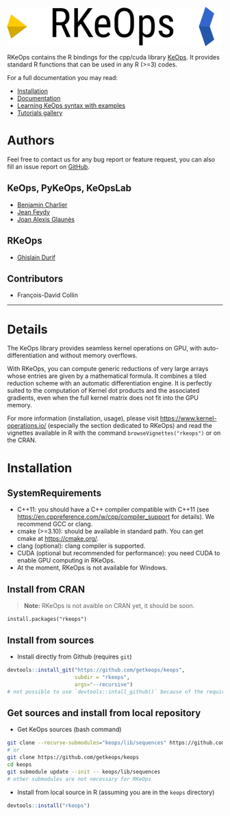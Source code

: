 ![logo rkeops](man/figures/rkeops_logo.png)

RKeOps contains the R bindings for the cpp/cuda library [KeOps](https://www.kernel-operations.io/). It provides
standard R functions that can be used in any R (>=3) codes.

For a full documentation you may read:

* [Installation](https://www.kernel-operations.io/keops/introduction/installation.html)
* [Documentation](https://www.kernel-operations.io/)
* [Learning KeOps syntax with examples](https://www.kernel-operations.io/keops/_auto_examples/index.html)
* [Tutorials gallery](https://www.kernel-operations.io/keops/_auto_tutorials/index.html)

# Authors

Feel free to contact us for any bug report or feature request, you can also fill 
an issue report on [GitHub](https://github.com/getkeops/keops/issues).

## KeOps, PyKeOps, KeOpsLab

- [Benjamin Charlier](https://imag.umontpellier.fr/~charlier/)
- [Jean Feydy](https://www.math.ens.fr/~feydy/)
- [Joan Alexis Glaunès](http://helios.mi.parisdescartes.fr/~glaunes/)

## RKeOps

- [Ghislain Durif](https://gdurif.perso.math.cnrs.fr/)

## Contributors

- François-David Collin

---

# Details
The KeOps library provides seamless kernel operations on GPU, with 
auto-differentiation and without memory overflows.

With RKeOps, you can compute generic reductions of very large arrays whose 
entries are given by a mathematical formula. It combines a tiled reduction 
scheme with an automatic differentiation engine. It is perfectly suited to 
the computation of Kernel dot products and the associated gradients, even 
when the full kernel matrix does not fit into the GPU memory.

For more information (installation, usage), please visit 
<https://www.kernel-operations.io/> (especially the section dedicated to 
RKeOps) and read the vignettes available in R with the command 
`browseVignettes("rkeops")` or on the CRAN.

# Installation

## SystemRequirements

* C++11: you should have a C++ compiler compatible with C++11 (see 
  <https://en.cppreference.com/w/cpp/compiler_support> for details). We 
  recommend GCC or clang.
* cmake (>=3.10): should be available in standard path. You can get cmake 
  at <https://cmake.org/>.
* clang (optional): clang compiler is supported.
* CUDA (optional but recommended for performance): you need CUDA to enable GPU 
  computing in RKeOps.
* At the moment, RKeOps is not available for Windows.

## Install from CRAN

> **Note:** RKeOps is not avaible on CRAN yet, it should be soon.

```{r install, eval=FALSE}
install.packages("rkeops")
```

## Install from sources

* Install directly from Github (requires `git`)
```R
devtools::install_git("https://github.com/getkeops/keops", 
                      subdir = "rkeops", 
                      args="--recursive")
# not possible to use `devtools::intall_github()` because of the required submodule
```

## Get sources and install from local repository
* Get KeOps sources (bash command)
```bash
git clone --recurse-submodules="keops/lib/sequences" https://github.com/getkeops/keops
# or
git clone https://github.com/getkeops/keops
cd keops
git submodule update --init -- keops/lib/sequences
# other submodules are not necessary for RKeOps
```

* Install from local source in R (assuming you are in the `keops` directory)
```R
devtools::install("rkeops")
```
